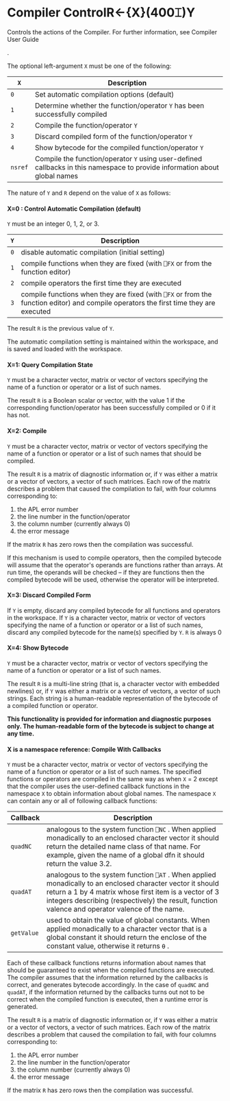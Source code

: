 




<h1 class="heading"><span class="name">Compiler Control</span><span class="command">R←{X}(400⌶)Y</span></h1>

Controls the actions of the Compiler. For further information, see 
Compiler User Guide

.


The optional left-argument `X` must be one of the following:


| `X` | Description |
| --- | ---  |
| `0` | Set automatic compilation options (default) |
| `1` | Determine whether the function/operator `Y` has been successfully compiled |
| `2` | Compile the function/operator `Y` |
| `3` | Discard compiled form of the function/operator `Y` |
| `4` | Show bytecode for the compiled function/operator `Y` |
| `nsref` | Compile the function/operator `Y` using user-defined callbacks in this namespace to provide information about global names |



The nature of `Y` and `R` depend on the value of `X` as follows:


#### X=0 : Control Automatic Compilation (default)


`Y` must be an integer 0, 1, 2, or 3.


| `Y` | Description |
| --- | ---  |
| `0` | disable automatic compilation (initial setting) |
| `1` | compile functions when they are fixed (with `⎕FX` or from the function editor) |
| `2` | compile operators the first time they are executed |
| `3` | compile functions when they are fixed (with `⎕FX` or from the function editor) and compile operators the first time they are executed |



The result `R` is the previous value of `Y`.


The automatic compilation setting is maintained within the workspace, and is saved and loaded with the workspace.


#### X=1: Query Compilation State


`Y` must be a character vector, matrix or vector of vectors specifying the name of a function or operator or a list of such names.


The result `R` is a Boolean scalar or vector, with the value 1 if the corresponding function/operator has been successfully compiled or 0 if it has not.



#### X=2: Compile


`Y` must be a character vector, matrix or vector of vectors specifying the name of a function or operator or a list of such names that should be compiled.


The result `R` is a matrix of diagnostic information or, if `Y` was either a matrix or a vector of vectors, a vector of such matrices. Each row of the matrix describes a problem that caused the compilation to fail, with four columns corresponding to:

1. the APL error number
2. the line number in the function/operator
3. the column number (currently always 0)
4. the error message


If the matrix `R` has zero rows then the compilation was successful.


If this mechanism is used to compile operators, then the compiled bytecode will assume that the operator's operands are functions rather than arrays. At run time, the operands will be checked – if they are functions then the compiled bytecode will be used, otherwise the operator will be interpreted.

#### X=3: Discard Compiled Form


If `Y` is empty, discard any compiled bytecode for all functions and operators in the workspace. If `Y` is a character vector, matrix or vector of vectors specifying the name of a function or operator or a list of such names, discard any compiled bytecode for the name(s) specified by `Y`. `R` is always 0

#### X=4: Show Bytecode


`Y` must be a character vector, matrix or vector of vectors specifying the name of a function or operator or a list of such names.


The result `R` is a multi-line string (that is, a character vector with embedded newlines) or, if `Y` was either a matrix or a vector of vectors, a vector of such strings. Each string is a human-readable representation of the bytecode of a compiled function or operator.


**This functionality is provided for information and diagnostic purposes only. The human-readable form of the bytecode is subject to change at any time.**

#### X is a namespace reference: Compile With Callbacks


`Y` must be a character vector, matrix or vector of vectors specifying the name of a function or operator or a list of such names. The specified functions or operators are compiled in the same way as when `X` = 2  except that the compiler uses the user-defined callback functions in the namespace `X` to obtain information about global names. The namespace `X` can contain any or all of following callback functions:


| Callback | Description |
| --- | ---  |
| `quadNC` | analogous to the system function `⎕NC` . When applied monadically to an enclosed character vector it should return the detailed name class of that name. For example, given the name of a global dfn it should return the value 3.2. |
| `quadAT` | analogous to the system function `⎕AT` . When applied monadically to an enclosed character vector it should return a 1 by 4 matrix whose first item is a vector of 3 integers describing (respectively) the result, function valence and operator valence of the name. |
| `getValue` | used to obtain the value of global constants. When applied monadically to a character vector that is a global constant it should return the enclose of the constant value, otherwise it returns `⍬` . |


Each of these callback functions returns information about names that should be guaranteed to exist when the compiled functions are executed. The compiler assumes that the information returned by the callbacks is correct, and generates bytecode accordingly. In the case of `quadNC` and `quadAT`, if the information returned by the callbacks turns out not to be correct when the compiled function is executed, then a runtime error is generated.


The result `R` is a matrix of diagnostic information or, if `Y` was either a matrix or a vector of vectors, a vector of such matrices. Each row of the matrix describes a problem that caused the compilation to fail, with four columns corresponding to:

1. the APL error number
2. the line number in the function/operator
3. the column number (currently always 0)
4. the error message

If the matrix `R` has zero rows then the compilation was successful.


